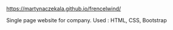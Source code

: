  https://martynaczekala.github.io/frencelwind/

Single page website for company.
Used : HTML, CSS, Bootstrap
